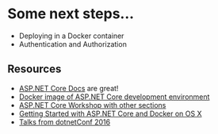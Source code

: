 # Some next steps...

- Deploying in a Docker container
- Authentication and Authorization

## Resources

- [ASP.NET Core Docs](https://docs.asp.net/en/latest/intro.html) are great!
- [Docker image of ASP.NET Core development environment](https://hub.docker.com/r/wyntuition/aspnetcore-development-env/)
- [ASP.NET Core Workshop with other sections](https://github.com/DamianEdwards/aspnetcore-workshop/tree/master/Labs)
- [Getting Started with ASP.NET Core and Docker on OS X](https://www.excella.com/insights/getting-started-with-docker-and-net-core-on-os-x)
- [Talks from dotnetConf 2016](https://channel9.msdn.com/Events/dotnetConf/2016)
